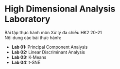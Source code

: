 # High Dimensional Analysis Laboratory
Bài tập thực hành môn Xử lý đa chiều HK2 20-21 </br>
Nội dung các bài thực hành:
<ul>
  <li> <b> Lab 01: </b> Principal Component Analysis </li>
  <li> <b> Lab 02: </b> Linear Discriminant Analysis </li>
  <li> <b> Lab 03: </b> K-Means </li>
  <li> <b> Lab 04: </b> t-SNE </li>
</ul>
